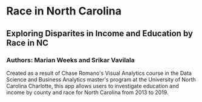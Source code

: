 # Race in North Carolina
## Exploring Disparites in Income and Education by Race in NC
### Authors: Marian Weeks and Srikar Vavilala 

Created as a result of Chase Romano's Visual Analytics course in the Data Science and Business Analytics master's program at the University of North Carolina Charlotte, this app allows users to investigate education and income by county and race for North Carolina from 2013 to 2019.

